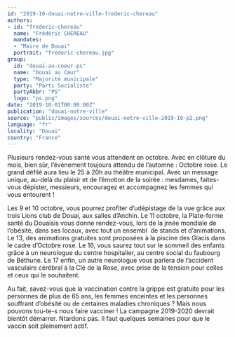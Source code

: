 ```yaml
---
id: "2019-10-douai-notre-ville-frederic-chereau"
authors:
- id: "frederic-chereau"
  name: "Frédéric CHÉREAU"
  mandates: 
  - "Maire de Douai"
  portrait: "frederic-chereau.jpg"
group:
  id: "douai-au-coeur-ps"
  name: "Douai au Cœur"
  type: "Majorité municipale"
  party: "Parti Socialiste"
  partyAbbr: "PS"
  logo: "ps.png"
date: "2019-10-01T00:00:00Z"
publication: "douai-notre-ville"
source: "public/images/sources/douai-notre-ville-2019-10-p2.png"
language: "fr"
locality: "Douai"
country: "France"
---
```


Plusieurs rendez-vous santé vous attendent en octobre. Avec en clôture du mois, bien sûr, l’événement toujours attendu de l’automne : Octobre rose. Le grand défilé aura lieu le 25 à 20h au théâtre municipal. Avec un message unique, au-delà du plaisir et de l’émotion de la soirée : mesdames, faites-vous dépister, messieurs, encouragez et accompagnez les femmes qui vous entourent !

Les 9 et 10 octobre, vous pourrez profiter d’udépistage de la vue grâce aux trois Lions club de Douai, aux salles d’Anchin. Le 11 octobre, la Plate-forme santé du Douaisis vous donne rendez-vous, lors de la jrnée mondiale de l’obésité, dans ses locaux, avec tout un ensembl  de stands et d’animations. Le 13, des animations gratuites sont proposées à la piscine des Glacis dans le cadre d’Octobre rose. Le 16, vous saurez tout sur le sommeil des enfants grâce à un neurologue du centre hospitalier, au centre social du faubourg de Béthune. Le 17 enfin, un autre neurologue vous parlera de l’accident vasculaire cérébral à la Clé de la Rose, avec prise de la tension pour celles et ceux qui le souhaitent.

Au fait, savez-vous que la vaccination contre la grippe est gratuite pour les personnes de plus de 65 ans, les femmes enceintes et les personnes souffrant d’obésité ou de certaines maladies chroniques ? Mais nous pouvons tou-te-s nous faire vacciner ! La campagne 2019-2020 devrait bientôt démarrer. Ntardons pas. Il faut quelques semaines pour que le vaccin soit pleinement actif.
